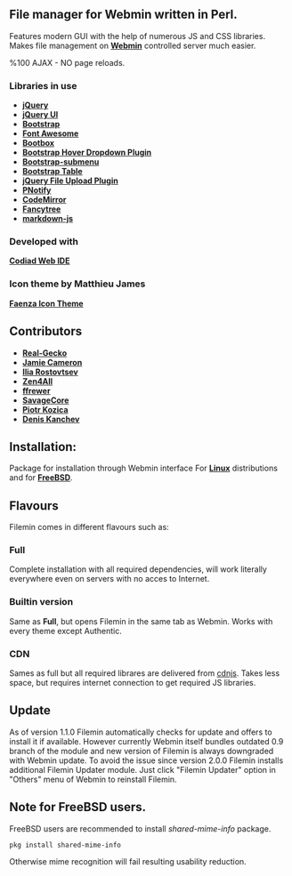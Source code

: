## File manager for Webmin written in Perl.
Features modern GUI with the help of numerous JS and CSS libraries. Makes file management on [**Webmin**](https://github.com/webmin/webmin) controlled server much easier.

%100 AJAX - NO page reloads.

### Libraries in use
* [**jQuery**](https://github.com/jquery/jquery)
* [**jQuery UI**](https://github.com/jquery/jquery-ui)
* [**Bootstrap**](https://github.com/twbs/bootstrap)
* [**Font Awesome**](https://github.com/FortAwesome/Font-Awesome)
* [**Bootbox**](https://github.com/makeusabrew/bootbox)
* [**Bootstrap Hover Dropdown Plugin**](https://github.com/CWSpear/bootstrap-hover-dropdown)
* [**Bootstrap-submenu**](https://github.com/vsn4ik/bootstrap-submenu)
* [**Bootstrap Table**](https://github.com/wenzhixin/bootstrap-table)
* [**jQuery File Upload Plugin**](https://github.com/blueimp/jQuery-File-Upload)
* [**PNotify**](https://github.com/sciactive/pnotify)
* [**CodeMirror**](https://github.com/codemirror/CodeMirror)
* [**Fancytree**](https://github.com/mar10/fancytree)
* [**markdown-js**](https://github.com/evilstreak/markdown-js)

### Developed with
[**Codiad Web IDE**](https://github.com/Codiad/Codiad)

### Icon theme by Matthieu James
[**Faenza Icon Theme**](https://code.google.com/archive/p/faenza-icon-theme)

## Contributors
* [**Real-Gecko**](https://github.com/Real-Gecko)
* [**Jamie Cameron**](https://github.com/jcameron)
* [**Ilia Rostovtsev**](https://github.com/qooob)
* [**Zen4All**](https://github.com/Zen4All)
* [**ffrewer**](https://github.com/ffrewer)
* [**SavageCore**](https://github.com/SavageCore)
* [**Piotr Kozica**](https://github.com/vipkoza)
* [**Denis Kanchev**](https://github.com/Demayl)

## Installation:
Package for installation through Webmin interface
For [**Linux**](https://github.com/Real-Gecko/Filemin/releases/download/2.2.0/filemin-2.2.0.linux.full.wbm.gz) distributions and for [**FreeBSD**](https://github.com/Real-Gecko/Filemin/releases/download/2.2.0/filemin-2.2.0.freebsd.full.wbm.gz).

## Flavours
Filemin comes in different flavours such as:

### Full
Complete installation with all required dependencies, will work literally everywhere even on servers with no acces to Internet.

### Builtin version
Same as **Full**, but opens Filemin in the same tab as Webmin. Works with every theme except Authentic.

### CDN
Sames as full but all required librares are delivered from [cdnjs](https://cdnjs.com/). Takes less space, but requires internet connection to get required JS libraries.

## Update
As of version 1.1.0 Filemin automatically checks for update and offers to install it if available.
However currently Webmin itself bundles outdated 0.9 branch of the module and new version of Filemin is always downgraded with Webmin update.
To avoid the issue since version 2.0.0 Filemin installs additional Filemin Updater module. Just click "Filemin Updater" option in "Others" menu of Webmin to reinstall Filemin.

## Note for FreeBSD users.
FreeBSD users are recommended to install _shared-mime-info_ package.

`pkg install shared-mime-info`

Otherwise mime recognition will fail resulting usability reduction.
